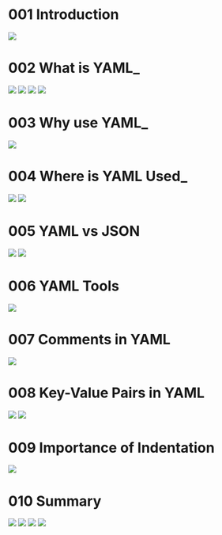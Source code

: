 # 001 Introduction
![](Images/2022-10-15-15-54-43.png)

# 002 What is YAML_
![](Images/2022-10-15-15-57-27.png)
![](Images/2022-10-15-15-58-08.png)
![](Images/2022-10-15-16-05-53.png)
![](Images/2022-10-15-16-06-18.png)

# 003 Why use YAML_
![](Images/2022-10-15-16-08-24.png)

# 004 Where is YAML Used_
![](Images/2022-10-15-17-09-16.png)
![](Images/2022-10-15-17-11-30.png)

# 005 YAML vs JSON
![](Images/2022-10-15-17-14-18.png)
![](Images/2022-10-15-17-18-54.png)

# 006 YAML Tools
![](Images/2022-10-15-17-23-23.png)

# 007 Comments in YAML
![](Images/2022-10-15-17-28-57.png)

# 008 Key-Value Pairs in YAML
![](Images/2022-10-15-17-33-44.png)
![](Images/2022-10-15-17-34-13.png)

# 009 Importance of Indentation
![](Images/2022-10-15-17-37-52.png)

# 010 Summary
![](Images/2022-10-15-17-53-08.png)
![](Images/2022-10-15-17-53-22.png)
![](Images/2022-10-15-17-53-36.png)
![](Images/2022-10-15-17-53-52.png)